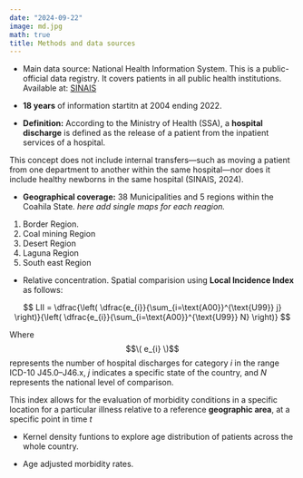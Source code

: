 ```yaml
---
date: "2024-09-22"
image: md.jpg
math: true
title: Methods and data sources
---
```


* Main data source: National Health Information System.
This is a public-official data registry. It covers patients in all public health institutions.  Available at:  [SINAIS](http://www.dgis.salud.gob.mx/contenidos/basesdedatos/bdc_egresoshosp_gobmx.html)

* **18 years** of information startitn at 2004 ending  2022.

* **Definition:** According to the Ministry of Health (SSA), a **hospital discharge** is defined as the release of a patient from the inpatient services of a hospital.

This concept does not include internal transfers—such as moving a patient from one department to another within the same hospital—nor does it include healthy newborns in the same hospital (SINAIS, 2024).

* **Geographical coverage:**  38 Municipalities and 5 regions within the Coahila State.   *here add single maps for each reagion.* 

1. Border Region.
2. Coal mining Region
3. Desert Region
4. Laguna Region
5. South east Region


* Relative concentration. Spatial comparision using **Local Incidence Index** as follows: 

$$
LII = \dfrac{\left( \dfrac{e_{i}}{\sum_{i=\text{A00}}^{\text{U99}} j} \right)}{\left( \dfrac{e_{i}}{\sum_{i=\text{A00}}^{\text{U99}} N} \right)}
$$



Where $$\( e_{i} \)$$ represents the number of hospital discharges for category *i*  in the range ICD-10 J45.0–J46.x,  *j*  indicates a specific state of the country, and  *N*  represents the national level of comparison.

This index allows for the evaluation of morbidity conditions in a specific location for a particular illness relative to a reference **geographic area**, at a specific point in time 
*t*

* Kernel density funtions to explore age distribution of patients across the whole country. 

* Age adjusted morbidity rates. 
